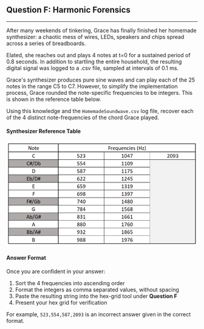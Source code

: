 
## Question F: Harmonic Forensics

-----

After many weekends of tinkering, Grace has finally finished her homemade synthesizer: a chaotic mess of wires, LEDs, speakers and chips spread across a series of breadboards. 

Elated, she reaches out and plays 4 notes at t=0 for a sustained period of 0.8 seconds.
In addition to startling the entire household, the resulting digital signal was logged to a .csv file, sampled at intervals of 0.1 ms.

Grace's synthesizer produces pure sine waves and can play each of the 25 notes in the range C5 to C7. However, to simplify the implementation process, Grace rounded the note-specific frequencies to be integers. This is shown in the reference table below.

Using this knowledge and the ```HomemadeSoundwave.csv``` log file, recover each of the 4 distinct note-frequencies of the chord Grace played.

#### Synthesizer Reference Table

![Image](./RefTable.png)

#### Answer Format

Once you are confident in your answer:
1) Sort the 4 frequencies into ascending order
2) Format the integers as comma separated values, without spacing
3) Paste the resulting string into the hex-grid tool under **Question F**
4) Present your hex grid for verification

For example, ```523,554,587,2093``` is an incorrect answer given in the correct format.

